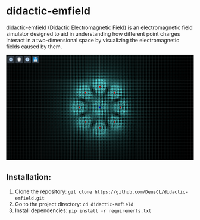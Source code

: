 # didactic-emfield
didactic-emfield (Didactic Electromagnetic Field) is an electromagnetic field simulator designed to aid in understanding how different point charges interact in a two-dimensional space by visualizing the electromagnetic fields caused by them.

![Alt Text](screenshots/04172024233456.png)

## Installation:
1) Clone the repository: `git clone https://github.com/DeusCL/didactic-emfield.git`
2) Go to the project directory: `cd didactic-emfield`
3) Install dependencies: `pip install -r requirements.txt`



